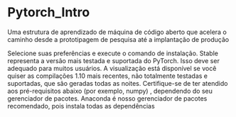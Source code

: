 # Pytorch_Intro
Uma estrutura de aprendizado de máquina de código aberto que acelera o caminho desde a prototipagem de pesquisa até a implantação de produção

Selecione suas preferências e execute o comando de instalação. Stable representa a versão mais testada e suportada do PyTorch. Isso deve ser adequado para muitos usuários. A visualização está disponível se você quiser as compilações 1.10 mais recentes, não totalmente testadas e suportadas, que são geradas todas as noites. Certifique-se de ter atendido aos pré-requisitos abaixo (por exemplo, numpy) , dependendo do seu gerenciador de pacotes. Anaconda é nosso gerenciador de pacotes recomendado, pois instala todas as dependências
